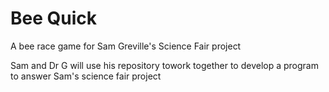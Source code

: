 # Bee Quick
A bee race game for Sam Greville's Science Fair project

Sam and Dr G will use his repository towork together to develop a program to answer Sam's science fair project


